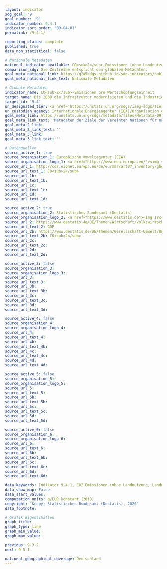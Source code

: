```yaml
---
layout: indicator
sdg_goal: '9'
goal_number: '9'
indicator_number: 9.4.1
indicator_sort_order: '09-04-01'
permalink: /9-4-1/

reporting_status: complete
published: true
data_non_statistical: false

# Nationale Metadaten
national_indicator_available: CO<sub>2</sub>-Emissionen (ohne Landnutzung, Landnutzungsänderungen und Forstwirtschaft) zum realen BIP <br> CO<sub>2</sub>-Emissionen zur Bruttowertschöpfung (preisbereinigt) im Verarbeitenden Gewerbe
comparison_sdg: Die Zeitreihe entspricht den globalen Metadaten.
goal_meta_national_link: https://g205sdgs.github.io/sdg-indicators/public/MetaDe/9.4.1.pdf
goal_meta_national_link_text: Nationale Metadaten

# Globale Metadaten
indicator_name: CO<sub>2</sub>-Emissionen pro Wertschöpfungseinheit
target_name: Bis 2030 die Infrastruktur modernisieren und die Industrien nachrüsten, um sie nachhaltig zu machen, mit effizienterem Ressourceneinsatz und unter vermehrter Nutzung sauberer und umweltverträglicher Technologien und Industrieprozesse, wobei alle Länder Maßnahmen entsprechend ihren jeweiligen Kapazitäten ergreifen
target_id: '9.4'
un_designated_tier: <a href='https://unstats.un.org/sdgs/iaeg-sdgs/tier-classification/' title='Klicken Sie hier um weitere Informationen zur UN-Tier-Klassifikation zu erhalten.'>Tier I</a>
un_custodian_agency: Internationale Energieagentur (IEA)/Organisation der Vereinten Nationen für industrielle Entwicklung (UNIDO)
goal_meta_link: https://unstats.un.org/sdgs/metadata/files/Metadata-09-04-01.pdf
goal_meta_link_text: 'Metadaten der Ziele der Vereinten Nationen für nachhaltige Entwicklung'
goal_meta_2_link: 
goal_meta_2_link_text: ''
goal_meta_3_link: 
goal_meta_3_link_text: ''

# Datenquellen
source_active_1: true
source_organisation_1: Europäische Umweltagentur (EEA)
source_organisation_logo_1: <a href="https://www.eea.europa.eu/"><img src="https://g205sdgs.github.io/sdg-indicators/public/OrgImgDe/eea.png" alt="Logo eea" style="height:60px; width:148px"/></a>
source_url_1: http://cdr.eionet.europa.eu/de/eu/mmr/art07_inventory/ghg_inventory/envwldoww/index_html?&page=2
source_url_text_1: CO<sub>2</sub>
source_url_1b: 
source_url_text_1b: 
source_url_1c: 
source_url_text_1c: 
source_url_1d: 
source_url_text_1d: 

source_active_2: true
source_organisation_2: Statistisches Bundesamt (Destatis)
source_organisation_logo_2: <a href="https://www.destatis.de"><img src="https://g205sdgs.github.io/sdg-indicators/public/OrgImgDe/destatis.png" alt="Logo destatis" style="height:60px; width:148px"/></a>
source_url_2: https://www.destatis.de/DE/Themen/Wirtschaft/Volkswirtschaftliche-Gesamtrechnungen-Inlandsprodukt/_inhalt.html
source_url_text_2: GDP
source_url_2b: https://www.destatis.de/DE/Themen/Gesellschaft-Umwelt/Umwelt/Publikationen/Umweltnutzung-Wirtschaft/umweltnutzung-und-wirtschaft-energie-pdf-5850014.pdf?__blob=publicationFile&v=5
source_url_text_2b: CO<sub>2</sub>
source_url_2c: 
source_url_text_2c: 
source_url_2d: 
source_url_text_2d: 

source_active_3: false
source_organisation_3: 
source_organisation_logo_3: 
source_url_3: 
source_url_text_3: 
source_url_3b: 
source_url_text_3b: 
source_url_3c: 
source_url_text_3c: 
source_url_3d: 
source_url_text_3d: 

source_active_4: false
source_organisation_4: 
source_organisation_logo_4: 
source_url_4: 
source_url_text_4: 
source_url_4b: 
source_url_text_4b: 
source_url_4c: 
source_url_text_4c: 
source_url_4d: 
source_url_text_4d: 

source_active_5: false
source_organisation_5: 
source_organisation_logo_5: 
source_url_5: 
source_url_text_5: 
source_url_5b: 
source_url_text_5b: 
source_url_5c: 
source_url_text_5c: 
source_url_5d: 
source_url_text_5d: 

source_active_6: false
source_organisation_6: 
source_organisation_logo_6: 
source_url_6: 
source_url_text_6: 
source_url_6b: 
source_url_text_6b: 
source_url_6c: 
source_url_text_6c: 
source_url_6d: 
source_url_text_6d: 

data_keywords: Indikator 9.4.1, CO2-Emissionen (ohne Landnutzung, Landnutzungsänderungen und Forstwirtschaft) zum realen BIP, CO2-Emissionen zur Bruttowertschöpfung (preisbereinigt) im Verarbeitenden Gewerbe, Internationale Energieagentur (IEA), Organisation der Vereint
data_show_map: False
data_start_values: 
computation_units: g/EUR konstant (2010)
copyright: '&copy; Statistisches Bundesamt (Destatis), 2020'
data_footnote: 

# Grafik Eigenschaften
graph_title: 
graph_type: line
graph_min_value: 
graph_max_value: 

previous: 9-3-2
next: 9-5-1

national_geographical_coverage: Deutschland
---
```


